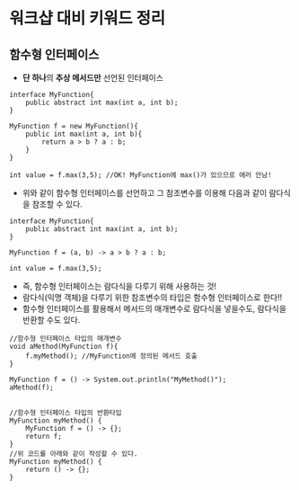 # 워크샵 대비 키워드 정리
## 함수형 인터페이스
- **단 하나**의 **추상 메서드만** 선언된 인터페이스
```
interface MyFunction{
    public abstract int max(int a, int b);
}

MyFunction f = new MyFunction(){
    public int max(int a, int b){
        return a > b ? a : b;
    }
}

int value = f.max(3,5); //OK! MyFunction에 max()가 있으므로 에러 안남!
```
- 위와 같이 함수형 인터페이스를 선언하고 그 참조변수를 이용해 다음과 같이 람다식을 참조할 수 있다.
```
interface MyFunction{
    public abstract int max(int a, int b);
}

MyFunction f = (a, b) -> a > b ? a : b;

int value = f.max(3,5); 
```
- 즉, 함수형 인터페이스는 람다식을 다루기 위해 사용하는 것!
- 람다식(익명 객체)을 다루기 위한 참조변수의 타입은 함수형 인터페이스로 한다!!
- 함수형 인터페이스를 활용해서 메서드의 매개변수로 람다식을 넣을수도, 람다식을 반환할 수도 있다.
```
//함수형 인터페이스 타입의 매개변수
void aMethod(MyFunction f){
    f.myMethod(); //MyFunction에 정의된 메서드 호출
}

MyFunction f = () -> System.out.println("MyMethod()");
aMethod(f);


//함수형 인터페이스 타입의 반환타입
MyFunction myMethod() {
    MyFunction f = () -> {};
    return f;
}
//위 코드를 아래와 같이 작성할 수 있다.
MyFunction myMethod() {
    return () -> {};
}
